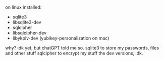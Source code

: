 on linux installed:

- sqlite3
- libsqlite3-dev
- sqlcipher
- libsqlcipher-dev
- libykpiv-dev (yubikey-personalization on mac)

why? idk yet, but chatGPT told me so.
sqlite3 to store my passwords, files and other stuff
sqlcipher to encrypt my stuff
the dev versions, idk.

